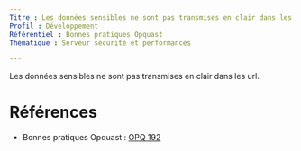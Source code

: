 ```yaml
---
Titre : Les données sensibles ne sont pas transmises en clair dans les url.
Profil : Développement
Référentiel : Bonnes pratiques Opquast
Thématique : Serveur sécurité et performances

---
```

Les données sensibles ne sont pas transmises en clair dans les url.

# Références

*   Bonnes pratiques Opquast : [OPQ 192](https://checklists.opquast.com/fr/qualiteweb/les-donnees-sensibles-ne-sont-pas-transmises-en-clair-dans-les-url)

